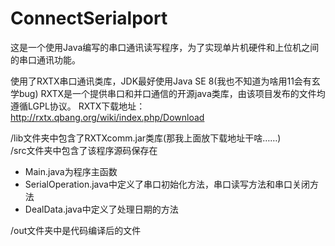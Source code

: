 # ConnectSerialport

这是一个使用Java编写的串口通讯读写程序，为了实现单片机硬件和上位机之间的串口通讯功能。 

使用了RXTX串口通讯类库，JDK最好使用Java SE 8(我也不知道为啥用11会有玄学bug) 
RXTX是一个提供串口和并口通信的开源java类库，由该项目发布的文件均遵循LGPL协议。 
RXTX下载地址：http://rxtx.qbang.org/wiki/index.php/Download  

/lib文件夹中包含了RXTXcomm.jar类库(那我上面放下载地址干啥……)  
/src文件夹中包含了该程序源码保存在  
+ Main.java为程序主函数  
+ SerialOperation.java中定义了串口初始化方法，串口读写方法和串口关闭方法  
+ DealData.java中定义了处理日期的方法  

/out文件夹中是代码编译后的文件
